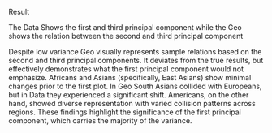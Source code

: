 Result 

The Data Shows the first and third principal component while the Geo shows the relation between the second and third principal component 

Despite low variance Geo visually represents sample relations based on the second and third principal components. It deviates from the true results, but effectively demonstrates what the first principal component would not emphasize.
Africans and Asians (specifically, East Asians) show minimal changes prior to the first plot.
In Geo South Asians collided with Europeans, but in Data they experienced a significant shift. Americans, on the other hand, showed diverse representation with varied collision patterns across regions.
These findings highlight the significance of the first principal component, which carries the majority of the variance.

